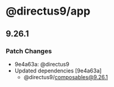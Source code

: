 # @directus9/app

## 9.26.1

### Patch Changes

- 9e4a63a: @directus9
- Updated dependencies [9e4a63a]
  - @directus9/composables@9.26.1
